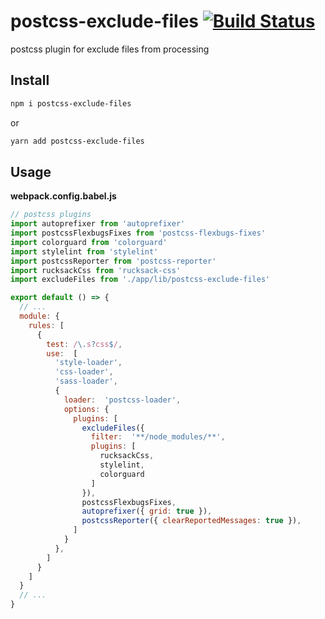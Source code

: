 # postcss-exclude-files [![Build Status](https://travis-ci.org/anyley/postcss-exclude-files.svg?branch=master)](https://travis-ci.org/anyley/postcss-exclude-files)

postcss plugin for exclude files from processing

## Install

```bash
npm i postcss-exclude-files
```

or

```bash
yarn add postcss-exclude-files
```

## Usage

**webpack.config.babel.js**
```javascript
// postcss plugins
import autoprefixer from 'autoprefixer'
import postcssFlexbugsFixes from 'postcss-flexbugs-fixes'
import colorguard from 'colorguard'
import stylelint from 'stylelint'
import postcssReporter from 'postcss-reporter'
import rucksackCss from 'rucksack-css'
import excludeFiles from './app/lib/postcss-exclude-files'

export default () => {
  // ...
  module: {
    rules: [
      {
        test: /\.s?css$/,
        use:  [
          'style-loader',
          'css-loader',
          'sass-loader',
          {
            loader:  'postcss-loader',
            options: {
              plugins: [
                excludeFiles({
                  filter:  '**/node_modules/**',
                  plugins: [
                    rucksackCss,
                    stylelint,
                    colorguard
                  ]
                }),
                postcssFlexbugsFixes,
                autoprefixer({ grid: true }),
                postcssReporter({ clearReportedMessages: true }),
              ]
            }
          },
        ]
      }
    ]
  }
  // ...
}
```
